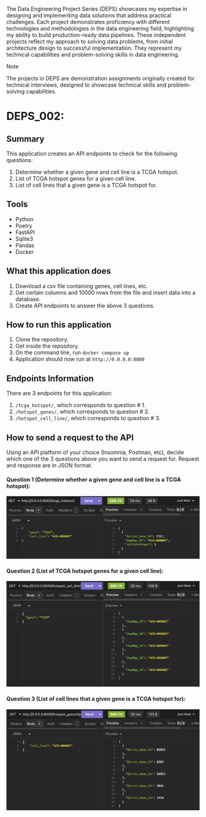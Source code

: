 The Data Engineering Project Series (DEPS) showcases my expertise in designing and implementing data solutions that address practical challenges. Each project demonstrates proficiency with different technologies and methodologies in the data engineering field, highlighting my ability to build production-ready data pipelines. These independent projects reflect my approach to solving data problems, from initial architecture design to successful implementation. They represent my technical capabilities and problem-solving skills in data engineering.

> [!NOTE]
> The projects in DEPS are demonstration assignments originally created for technical interviews, designed to showcase technical skills and problem-solving capabilities.

# DEPS_002:

## Summary
This application creates an API endpoints to check for the following questions:
1. Determine whether a given gene and cell line is a TCGA hotspot.
2. List of TCGA hotspot genes for a given cell line.
3. List of cell lines that a given gene is a TCGA hotspot for.

## Tools
* Python
* Poetry
* FastAPI
* Sqlite3
* Pandas
* Docker

## What this application does
1. Download a csv file containing genes, cell lines, etc.
2. Get certain columns and 10000 rows from the file and insert data into a database.
3. Create API endpoints to answer the above 3 questions.

## How to run this application
1. Clone the repository.
2. Get inside the repository.
3. On the command line, run `docker compose up`
4. Application should now run at `http://0.0.0.0:8000`

## Endpoints Information
There are 3 endpoints for this application:
1. `/tcga_hotspot/`, which corresponds to question # 1.
2. `/hotspot_genes/`, which corresponds to question # 2.
3. `/hotspot_cell_line/`, which corresponds to question # 3.

## How to send a request to the API
Using an API platform of your choice (Insomnia, Postman, etc), decide which one of the 3 questions above you want to send a request for.
Request and response are in JSON format.

#### Question 1 (Determine whether a given gene and cell line is a TCGA hotspot):
![Example using gene: 7157 and cell line: ACH-000001](https://github.com/wiharto/DEPS_002/blob/main/images/istcgahotspot.png)

#### Question 2 (List of TCGA hotspot genes for a given cell line):
![Example using gene: 7157](https://github.com/wiharto/DEPS_002/blob/main/images/listofcelllines.png)

#### Question 3 (List of cell lines that a given gene is a TCGA hotspot for):
![Example using cell line: ACH-000007](https://github.com/wiharto/DEPS_002/blob/main/images/tcgahotspotgenes.png)
